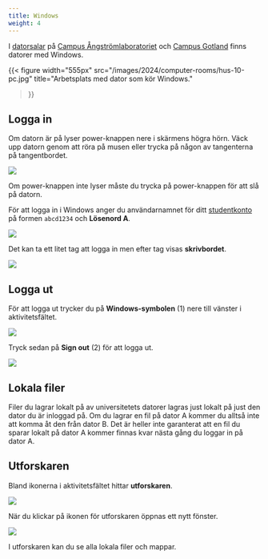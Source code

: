 ```yaml
---
title: Windows
weight: 4
---
```


I [datorsalar](computer-rooms) på [Campus Ångströmlaboratoriet][ångström] och
[Campus Gotland][gotland] finns datorer med Windows. 

[ångström]: https://www.uu.se/campus/angstromlaboratoriet

[gotland]: https://www.uu.se/campus/gotland

{{< figure 
    width="555px" 
    src="/images/2024/computer-rooms/hus-10-pc.jpg" 
    title="Arbetsplats med dator som kör Windows." 
>}}

## Logga in 

Om datorn är på lyser power-knappen nere i skärmens högra hörn. Väck upp datorn
genom att röra på musen eller trycka på någon av tangenterna på tangentbordet.

![](/images/2024/computer-rooms/power-button.png)

Om power-knappen inte lyser måste du trycka på power-knappen för
att slå på datorn. 

För att logga in i Windows anger du användarnamnet för ditt
[studentkonto][studentkonto] på formen `abcd1234` och **Lösenord A**.

[studentkonto]: ../preparation/#studentkonto

![](/images/2024/linux/windows-10-login.jpg?width=444px)

Det kan ta ett litet tag att logga in men efter tag visas **skrivbordet**. 

![](/images/2024/studenttjanster/windows/desktop.png)

## Logga ut

För att logga ut trycker du på **Windows-symbolen** (1) nere till vänster i
aktivitetsfältet. 

![](/images/2024/studenttjanster/windows/windows-symbol.png)

Tryck sedan på **Sign out** (2) för att logga ut. 

![](/images/2024/studenttjanster/windows/sign-out.png?width=300px)


## Lokala filer

Filer du lagrar lokalt på av universitetets datorer lagras just lokalt på just
den dator du är inloggad på. Om du lagrar en fil på dator A kommer du alltså
inte att komma åt den från dator B. Det är heller inte garanterat att en fil du
sparar lokalt på dator A kommer finnas kvar nästa gång du loggar in på dator A. 

## Utforskaren

Bland ikonerna i aktivitetsfältet hittar **utforskaren**. 

![](/images/2024/studenttjanster/windows/taskbar-explorer.png)

När du klickar på ikonen för utforskaren öppnas ett nytt fönster. 

![](/images/2024/studenttjanster/windows/file-explorer-1.png)

I utforskaren kan du se alla lokala filer och mappar. 

